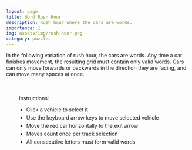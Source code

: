 ```yaml
---
layout: page
title: Word Rush Hour
description: Rush hour where the cars are words.
importance: 1
img: assets/img/rush-hour.png
category: puzzles
---
```


In the following variation of rush hour, the cars are words. Any time a car finishes movement, the resulting grid must contain only valid 
words. Cars can only move forwards or backwards in the direction they are facing, and can move many spaces at once.


<html>
<head>
   <title>Word Rush Hour</title>
   <style>
       #all-games-container {
           display: flex;
           flex-direction: column;
           gap: 30px;
           padding: 20px;
       }

       .game-instance {
           margin-left: 20px;
           border: none;
           padding: 20px;
           border-radius: 8px;
           background-color: #f8f8f8;
           box-shadow: 0 2px 8px rgba(0,0,0,0.1);
           outline: none;
       }

       .game-instance h3 {
           margin: 0 0 15px 0;
           font-size: 24px;
           color: #333;
       }

       .game-instance:not(:last-child)::after {
           content: '';
           display: block;
           height: 1px;
           background: linear-gradient(to right, transparent, #ccc, transparent);
           margin-top: 20px;
       }

       .game-board {
           display: grid;
           gap: 2px;
           padding: 10px;
           background-color: #ccc;
           width: fit-content;
           border: 2px solid #333;
       }

       .cell {
           width: 50px;
           height: 50px;
           background-color: #fff;
           position: relative;
           display: flex;
           align-items: center;
           justify-content: center;
           cursor: pointer;
           font-size: 24px;
           font-family: monospace;
           border-top: 2px solid #333;
           border-left: 2px solid #333;
       }

        .vehicle-container {
            position: absolute;
            top: 0;
            left: 0;
            width: 100%;
            height: 100%;
            display: flex;
            align-items: center;
            justify-content: center;
        }

        /* Add red as another vehicle option */
        .car.vehicle-red .vehicle-container {
            background-color: #f44336;
        }

       .selected .vehicle-container {
           outline: 3px solid #fff;
           outline-offset: -3px;
           box-shadow: 0 0 10px rgba(0,0,0,0.5);
       }

       .controls {
           margin-top: 20px;
       }

       .controls button {
           padding: 8px 16px;
           font-size: 16px;
           cursor: pointer;
           background-color: #fff;
           border: 2px solid #333;
           border-radius: 4px;
       }

       .controls button:hover {
           background-color: #f0f0f0;
       }

       .instructions {
           margin: 20px 20px;
           padding: 15px;
           border-radius: 5px;
       }

       .instructions ul {
           margin: 10px 0;
           padding-left: 20px;
       }

       .instructions li {
           margin: 5px 0;
       }

       .vehicle-start .vehicle-container, .vehicle-end .vehicle-container {
            position: relative;
        }

        .vehicle-start .vehicle-container::before, .vehicle-end .vehicle-container::before {
            content: "";
            position: absolute;
            width: 100%;
            height: 100%;
            background: white;
            border-radius: inherit;
            z-index: -1;
        }

        .invalid-word {
            background-color: #ffebee;
        }
   </style>
</head>
<body>
   <div class="instructions">
       <p>Instructions:</p>
       <ul>
           <li>Click a vehicle to select it</li>
           <li>Use the keyboard arrow keys to move selected vehicle</li>
           <li>Move the red car horizontally to the exit arrow</li>
           <li>Moves count once per track selection</li>
           <li>All consecutive letters must form valid words</li>
       </ul>
   </div>

   <div id="all-games-container">
       <!-- Games will be dynamically added here -->
   </div>

   <script>
       const PUZZLE_1_WORDS = ['EAR', 'ON', 'UP', 'AT', 'TO', 'AX', 'ATOP', 'TOP', 'TEAR', 'OX'];
       const PUZZLE_2_WORDS = ['HORN', 'TIE', 'YEA', 'OR', 'OAT', 'HAT', 'NOR', 'IN', 'THORN', 'YEAR', 'RAIN', 'RAINY','TIER', 'PINT', 'PIN', 'IN', 'AT', 'IF', 'GNAT', 'BE'];
       const VALID_WORDS = new Set(PUZZLE_1_WORDS.concat(PUZZLE_2_WORDS));


       class GameInstance {
           constructor(container, initialState) {
               this.container = container;
               this.initialState = JSON.parse(JSON.stringify(initialState));
               this.gameState = JSON.parse(JSON.stringify(initialState));
               this.selectedVehicle = null;
               this.moveCount = 0;
               this.lastTrack = null;
               this.gridSize = initialState.gridSize;
               
               this.createBoard();
               this.setupEventListeners();
           }

           attachEventListeners() {
                // Clear existing listeners first
                this.container.querySelectorAll('.cell').forEach(cell => {
                    const clone = cell.cloneNode(true);
                    cell.parentNode.replaceChild(clone, cell);
                });

                // Attach new listeners
                this.container.querySelectorAll('.cell').forEach(cell => {
                    cell.addEventListener('click', (e) => this.handleCellClick(e));
                });
            }
           createBoard() {
    const board = this.container.querySelector('.game-board');
    board.innerHTML = '';
    
    // Add unique ID to board
    const boardId = `game-board-${this.container.id}`;
    board.id = boardId;
    
    const styleId = `board-style-${this.container.id}`;
    let styleEl = document.getElementById(styleId);
    if (!styleEl) {
        styleEl = document.createElement('style');
        styleEl.id = styleId;
        document.head.appendChild(styleEl);
    }
    
    styleEl.textContent = `
        #${boardId} {
            grid-template-columns: repeat(${this.gridSize.width}, 50px);
            grid-template-rows: repeat(${this.gridSize.height}, 50px);
            padding: 2px;  /* Make padding consistent and small */
            gap: 2px;
            background-color: #ccc;
        }
        
        #${boardId} .cell[data-x="${this.gridSize.width - 1}"] {
            border-right: 2px solid #333;
        }
        
        #${boardId} .cell[data-y="${this.gridSize.height - 1}"] {
            border-bottom: 2px solid #333;
        }
        
        #${boardId} .cell[data-x="${this.gridSize.width - 1}"][data-y="${this.gameState.redCar.y}"] {
            border-right: none;
        }
        
        #${boardId} .cell[data-x="${this.gridSize.width - 1}"][data-y="${this.gameState.redCar.y}"]::after {
            content: "→";
            position: absolute;
            right: -22px;
            top: 50%;
            transform: translateY(-50%);
            font-size: 20px;
            color: #333;
            font-weight: bold;
            text-shadow: 1px 1px 1px rgba(0,0,0,0.1);
        }
    `;

    styleEl.textContent += this.gameState.vehicles.map((_, index) => `
        #${boardId} .vehicle-${index}-start.horizontal .vehicle-container {
            border-radius: 25px 0 0 25px;
        }
        #${boardId} .vehicle-${index}-end.horizontal .vehicle-container {
            border-radius: 0 25px 25px 0;
        }
        #${boardId} .vehicle-${index}-start.vertical .vehicle-container {
            border-radius: 25px 25px 0 0;
        }
        #${boardId} .vehicle-${index}-end.vertical .vehicle-container {
            border-radius: 0 0 25px 25px;
        }
    `).join('\n');

    styleEl.textContent += this.gameState.vehicles.map((vehicle, index) => {
        const blueShade = Math.max(30, 65 - (index * 10));
        return `
            #${boardId} .car.vehicle-${index} .vehicle-container {
                background-color: hsl(210, 80%, ${blueShade}%);
            }
        `;
    }).join('\n');

    // Create cells
    for (let y = 0; y < this.gridSize.height; y++) {
        for (let x = 0; x < this.gridSize.width; x++) {
            const cell = document.createElement('div');
            cell.className = 'cell';
            cell.dataset.x = x;
            cell.dataset.y = y;
            board.appendChild(cell);
        }
    }

    this.placeVehicles();
    this.attachEventListeners();
}

           placeVehicles() {
               this.container.querySelectorAll('.selected').forEach(el => el.classList.remove('selected'));
               this.placeVehicle(this.gameState.redCar);
               this.gameState.vehicles.forEach(vehicle => this.placeVehicle(vehicle));
               
               if (this.selectedVehicle) {
                   this.highlightVehicle(this.selectedVehicle);
               }
           }

           validateWords() {
               // Get all letters in the grid
               const grid = Array(this.gridSize.height).fill().map(() => 
                   Array(this.gridSize.width).fill(' ')
               );

               // Fill grid with letters from vehicles
               const fillVehicleLetters = (vehicle) => {
                   for (let i = 0; i < vehicle.letters.length; i++) {
                       const x = vehicle.horizontal ? vehicle.x + i : vehicle.x;
                       const y = vehicle.horizontal ? vehicle.y : vehicle.y + i;
                       grid[y][x] = vehicle.letters[i];
                   }
               };

               fillVehicleLetters(this.gameState.redCar);
               this.gameState.vehicles.forEach(fillVehicleLetters);

               // Check rows and columns for invalid words
               let isValid = true;
               let invalidWord = '';

               // Check rows
               for (let y = 0; y < this.gridSize.height; y++) {
                   let word = '';
                   for (let x = 0; x < this.gridSize.width; x++) {
                       if (grid[y][x] !== ' ') {
                           word += grid[y][x];
                       } else if (word.length >= 2) {
                           if (!VALID_WORDS.has(word)) {
                               isValid = false;
                               invalidWord = word;
                           }
                           word = '';
                       } else {
                           word = '';
                       }
                   }
                   if (word.length >= 2 && !VALID_WORDS.has(word)) {
                       isValid = false;
                       invalidWord = word;
                   }
               }

               // Check columns
               for (let x = 0; x < this.gridSize.width; x++) {
                   let word = '';
                   for (let y = 0; y < this.gridSize.height; y++) {
                       if (grid[y][x] !== ' ') {
                           word += grid[y][x];
                       } else if (word.length >= 2) {
                           if (!VALID_WORDS.has(word)) {
                               isValid = false;
                               invalidWord = word;
                           }
                           word = '';
                       } else {
                           word = '';
                       }
                   }
                   if (word.length >= 2 && !VALID_WORDS.has(word)) {
                       isValid = false;
                       invalidWord = word;
                   }
               }

               if (!isValid) {
                   this.invalidWord = invalidWord;
               }
               return isValid;
           }

            placeVehicle(vehicle) {
                const { x, y, horizontal, letters, color } = vehicle;
                const vehicleIndex = color === 'red' ? 'red' : this.gameState.vehicles.indexOf(vehicle);
                const direction = horizontal ? 'horizontal' : 'vertical';
                const length = letters.length;

                for (let i = 0; i < length; i++) {
                    const cellX = horizontal ? x + i : x;
                    const cellY = horizontal ? y : y + i;
                    const cell = this.container.querySelector(`[data-x="${cellX}"][data-y="${cellY}"]`);

                    if (!cell) continue;

                    const vehicleContainer = document.createElement('div');
                    vehicleContainer.className = 'vehicle-container';
                    
                    cell.classList.add('car', direction, `vehicle-${vehicleIndex}`);

                    if (i === 0) {
                        cell.classList.add(`vehicle-${vehicleIndex}-start`);
                    } else if (i === length - 1) {
                        cell.classList.add(`vehicle-${vehicleIndex}-end`);
                    }

                    vehicleContainer.textContent = letters[i];
                    cell.appendChild(vehicleContainer);
                }
            }

           highlightVehicle(vehicle) {
               for (let i = 0; i < vehicle.letters.length; i++) {
                   const x = vehicle.horizontal ? vehicle.x + i : vehicle.x;
                   const y = vehicle.horizontal ? vehicle.y : vehicle.y + i;
                   const cell = this.container.querySelector(`[data-x="${x}"][data-y="${y}"]`);
                   cell.classList.add('selected');
               }
           }

            setupEventListeners() {
                // Convert global event listener to board-specific
                this.container.addEventListener('keydown', (e) => {
                    if (this.selectedVehicle) {
                        this.handleKeyPress(e);
                    }
                });

                this.container.querySelector('button').addEventListener('click', () => this.resetGame());

                // Make the container focusable
                this.container.tabIndex = 0;
            }

           handleCellClick(event) {
                const cell = event.target.closest('.cell');
                const x = parseInt(cell.dataset.x);
                const y = parseInt(cell.dataset.y);

                if (cell.classList.contains('car') || cell.classList.contains('truck')) {
                    const vehicle = this.findVehicle(x, y);
                    
                    // Check word validity before changing selection
                    if (this.selectedVehicle && !this.validateWords()) {
                        this.gameState = JSON.parse(JSON.stringify(this.initialState));
                        this.resetGame();
                        alert(`Invalid word formation: ${this.invalidWord}`);
                        this.createBoard();
                        return;
                    }
                    
                    this.selectedVehicle = vehicle;
                    this.lastTrack = null;
                    this.placeVehicles();
                    // Add this line to focus the container when selecting a vehicle
                    this.container.focus();
                }
            }

           handleKeyPress(event) {
               if (!this.selectedVehicle) return;

               if (['ArrowUp', 'ArrowDown', 'ArrowLeft', 'ArrowRight'].includes(event.key)) {
                   event.preventDefault();
               }

               let dx = 0;
               let dy = 0;

               if (this.selectedVehicle.horizontal) {
                   if (event.key === 'ArrowLeft') dx = -1;
                   if (event.key === 'ArrowRight') dx = 1;
               } else {
                   if (event.key === 'ArrowUp') dy = -1;
                   if (event.key === 'ArrowDown') dy = 1;
               }

               if (dx !== 0 || dy !== 0) {
                   if (this.canMove(this.selectedVehicle, dx, dy)) {
                       this.moveVehicle(this.selectedVehicle, dx, dy);
                       this.checkWin();
                   }
               }
           }

           findVehicle(x, y) {
               if (this.isPointInVehicle(this.gameState.redCar, x, y)) return this.gameState.redCar;
               return this.gameState.vehicles.find(v => this.isPointInVehicle(v, x, y));
           }

           isPointInVehicle(vehicle, x, y) {
               for (let i = 0; i < vehicle.letters.length; i++) {
                   const vx = vehicle.horizontal ? vehicle.x + i : vehicle.x;
                   const vy = vehicle.horizontal ? vehicle.y : vehicle.y + i;
                   if (vx === x && vy === y) return true;
               }
               return false;
           }

           canMove(vehicle, dx, dy) {
               const newX = vehicle.x + dx;
               const newY = vehicle.y + dy;

               if (newX < 0 || newY < 0) return false;
               if (vehicle.horizontal && newX + vehicle.letters.length > this.gridSize.width) return false;
               if (!vehicle.horizontal && newY + vehicle.letters.length > this.gridSize.height) return false;

               for (let i = 0; i < vehicle.letters.length; i++) {
                   const x = vehicle.horizontal ? newX + i : newX;
                   const y = vehicle.horizontal ? newY : newY + i;
                   
                   if (this.gameState.redCar !== vehicle && 
                       this.isPointInVehicle(this.gameState.redCar, x, y)) return false;
                   
                   for (const other of this.gameState.vehicles) {
                       if (other !== vehicle && this.isPointInVehicle(other, x, y)) return false;
                   }
               }

               return true;
           }

           moveVehicle(vehicle, dx, dy) {
               const currentTrack = vehicle.horizontal ? vehicle.y : vehicle.x;
               
               if (this.selectedVehicle && (this.lastTrack === null || this.lastTrack !== currentTrack)) {
                   this.moveCount++;
                   this.container.querySelector('.moves').textContent = this.moveCount;
                   this.lastTrack = currentTrack;
               }
               
               vehicle.x += dx;
               vehicle.y += dy;
               this.createBoard();
           }

           checkWin() {
               if (this.gameState.redCar.x + this.gameState.redCar.letters.length === this.gridSize.width && 
                   this.gameState.redCar.y === this.gameState.redCar.y) {
                   alert(`Congratulations! You solved the puzzle in ${this.moveCount} moves!`);
               }
           }

           resetGame() {
               this.gameState = JSON.parse(JSON.stringify(this.initialState));
               this.selectedVehicle = null;
               this.moveCount = 0;
               this.lastTrack = null;
               this.container.querySelector('.moves').textContent = this.moveCount;
               this.createBoard();
           }
       }

       async function loadBoards() {
           try {
               const initialStates = [
                     {
                       gridSize: {
                           width: 5,
                           height: 5
                       },
                       redCar: { 
                           x: 1, y: 2, horizontal: true, color: 'red',
                           letters: [' ']
                       },
                       vehicles: [
                           {x: 0, y: 1, horizontal: true, letters: ['Z']},
                           {x: 4, y: 1, horizontal: false, letters: ['Q']},
                           { x: 1, y: 0, horizontal: false, letters: ['G']},
                           { x: 3, y: 2, horizontal: false, letters: ['F']},
                           { x: 2, y: 1, horizontal: true, letters: ['P']},
                           { x: 2, y: 2, horizontal: false, letters: ['I', 'N']},
                           { x: 1, y: 4, horizontal: true, letters: ['A', 'T']}
                       ]
                    },
                   {
                       gridSize: {
                           width: 5,
                           height: 4
                       },
                       redCar: { 
                           x: 0, y: 1, horizontal: true, color: 'red',
                           letters: [' ']
                       },
                       vehicles: [
                           { x: 0, y: 0, horizontal: true, letters: ['E', 'A', 'R']},
                           { x: 1, y: 1, horizontal: false, letters: ['T']},
                           { x: 1, y: 2, horizontal: true, letters: ['O', 'N']},
                           { x: 0, y: 3, horizontal: true, letters: ['U', 'P']},
                           { x: 3, y: 1, horizontal: false, letters: ['X']}
                       ]
                    },
                    {
                       gridSize: {
                           width: 6,
                           height: 5
                       },
                       redCar: { 
                           x: 3, y: 1, horizontal: true, color: 'red',
                           letters: [' ']
                       },
                       vehicles: [
                           { x: 0, y: 0, horizontal: true, letters: ['H', 'O', 'R', 'N']},
                           { x: 2, y: 1, horizontal: true, letters: ['A']},
                           { x: 4, y: 1, horizontal: false, letters: ['O', 'R']},
                           { x: 1, y: 2, horizontal: true, letters: ['T', 'I', 'E']},
                           { x: 0, y: 3, horizontal: false, letters: ['T']},
                           { x: 2, y: 3, horizontal: true, letters: ['N']},
                           { x: 2, y: 4, horizontal: true, letters: ['Y', 'E', 'A']}
                       ]
                   }
               ];

               initialStates.forEach((state, index) => {
                   createGameInstance(state, index + 1);
               });
           } catch (error) {
               console.error('Error loading boards:', error);
           }
       }

function createGameInstance(initialState, index) {
   const container = document.createElement('div');
   container.id = `game-instance-${index}`;
   container.className = 'game-instance';
   
   const boardId = `game-board-${index}`;
   
   const gameHTML = `
       <h3>Puzzle ${index}</h3>
       <div class="game-board" id="${boardId}"></div>
       <div class="controls">
           <button>Reset</button>
           <br>
           <p>Moves: <span class="moves">0</span></p>
       </div>
   `;
   
   container.innerHTML = gameHTML;
   document.getElementById('all-games-container').appendChild(container);
   
   new GameInstance(container, initialState);
}

       loadBoards();
   </script>
</body>
</html>

